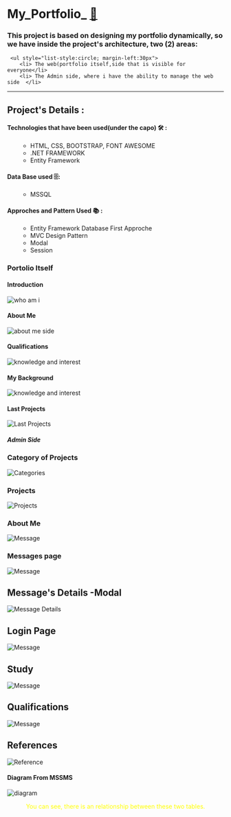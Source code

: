 ﻿<html>
<head>
    <link rel="stylesheet" href="https://cdnjs.cloudflare.com/ajax/libs/font-awesome/5.15.4/css/all.min.css">
</head>
<body>

# My_Portfolio_ [🚀](https://img.shields.io/badge/Status-Active-brightgreen?style=flat-square)

### This project is based on designing my portfolio dynamically, so we have inside the project's architecture, two (2) areas:
	 <ul style="list-style:circle; margin-left:30px"> 
		<li> The web(portfolio itself,side that is visible for everyone</li>
		<li> The Admin side, where i have the ability to manage the web side  </li>
   </ul>
<hr />

## Project's Details :

#### Technologies that have been used(under the capo) 🛠 :

   <ul style="list-style:circle; margin-left:30px"> 
		<li> HTML, CSS, BOOTSTRAP, FONT AWESOME </li>
		<li> .NET FRAMEWORK</li>
		<li> Entity Framework</li>
   </ul>

#### Data Base used 🗄️: 

<ul style="list-style:circle; margin-left:30px">
	<li>MSSQL</li>
</ul>

####  Approches and Pattern Used 📚 :

<ul style="list-style:circle; margin-left:30px">
	<li> Entity Framework Database First Approche </li>
	<li> MVC Design Pattern  </li>
	<li> Modal </li>
	<li> Session </li>
</ul>


### Portolio Itself

#### Introduction 

<img src="ScreenShoots/siteIntro.PNG" alt="who am i"/>

#### About Me 

<img src="ScreenShoots/hakkimda.PNG" alt="about me side"/>

#### Qualifications

<img src="ScreenShoots/siteuzman.PNG" alt="knowledge and interest"/>

#### My Background

<img src="ScreenShoots/expertiseEdu.PNG" alt="knowledge and interest"/>

#### Last Projects

<img src="ScreenShoots/projects.PNG" alt="Last Projects"/>

##### Admin Side

### Category of Projects

<img src="Assets/screenShoots/categories.PNG" alt="Categories" />

###  Projects

<img src="Assets/screenShoots/project.PNG" alt="Projects" />

### About Me

<img src="ScreenShoots/hakkimmda.PNG" alt="Message"/>

### Messages page

<img src="ScreenShoots/messagePage.PNG" alt="Message"/>


## Message's Details -Modal

<img src="ScreenShoots/messageDetails.PNG" alt="Message Details"/>

## Login Page

<img src="ScreenShoots/loginPage.PNG" alt="Message"/>

## Study

<img src="ScreenShoots/etude.PNG" alt="Message"/>


## Qualifications

<img src="ScreenShoots/uzman.PNG" alt="Message"/>

## References

<img src="ScreenShoots/reference.PNG" alt="Reference"/>


 #### Diagram From MSSMS 

 <img src="ScreenShoots/diagram.PNG" alt="diagram "/>

 <p style="color:yellow; text-align:center">You can see, there is an relationship between these two tables. </p>
</body>

<html>
